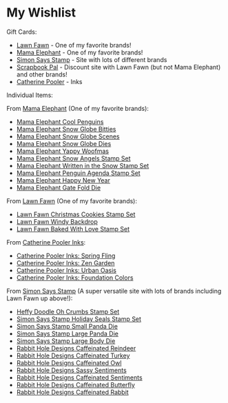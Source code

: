 # My Wishlist 
Gift Cards:
* [Lawn Fawn](http://www.lawnfawn.com) -  One of my favorite brands!
* [Mama Elephant](http://www.mamaelephant.com) - One of my favorite brands!
* [Simon Says Stamp](http://www.simonsaysstamp.com) - Site with lots of different brands
* [Scrapbook Pal](http://www.scrapbookpal.com) - Discount site with Lawn Fawn (but not Mama Elephant) and other brands!
* [Catherine Pooler](http://www.catherinepooler.com) - Inks

Individual Items:

From [Mama Elephant](http://mamaelephant.com/) (One of my favorite brands):
* [Mama Elephant Cool Penguins](https://mamaelephant.com/products/cool-penguins)
* [Mama Elephant Snow Globe Bitties](https://mamaelephant.com/collections/holidays/products/snow-globe-bitties)
* [Mama Elephant Snow Globe Scenes](https://mamaelephant.com/collections/holidays/products/snow-globe-scenes)
* [Mama Elephant Snow Globe Dies](https://mamaelephant.com/products/snow-globe-bitties-creative-cuts)
* [Mama Elephant Yappy Woofmas](https://mamaelephant.com/products/yappy-woofmas)
* [Mama Elephant Snow Angels Stamp Set](https://mamaelephant.com/products/snow-angels)
* [Mama Elephant Written in the Snow Stamp Set](https://mamaelephant.com/products/written-in-the-snow)
* [Mama Elephant Penguin Agenda Stamp Set](https://mamaelephant.com/products/little-penguin-agenda)
* [Mama Elephant Happy New Year](https://mamaelephant.com/products/happy-new-year-wishes)
* [Mama Elephant Gate Fold Die](https://mamaelephant.com/collections/stand-alone-cuts/products/gatefold-x-fence-creative-cuts)

From [Lawn Fawn](http://www.lawnfawn.com/) (One of my favorite brands):
* [Lawn Fawn Christmas Cookies Stamp Set](https://www.lawnfawn.com/collections/new-arrivals/products/how-you-bean-christmas-cookie-add-on)
* [Lawn Fawn Windy Backdrop](https://www.lawnfawn.com/products/stitched-windy-backdrop)
* [Lawn Fawn Baked With Love Stamp Set](https://www.lawnfawn.com/products/baked-with-love)

From [Catherine Pooler Inks](https://shop.catherinepooler.com/):
* [Catherine Pooler Inks: Spring Fling](https://shop.catherinepooler.com/collections/ink/products/party-collection-spring-fling-ink-pad-bundle)
* [Catherine Pooler Inks: Zen Garden](https://shop.catherinepooler.com/collections/ink/products/spa-collection-zen-garden-ink-pads-bundle)
* [Catherine Pooler Inks: Urban Oasis](https://shop.catherinepooler.com/collections/ink/products/spa-collection-urban-oasis-ink-pads-bundle-all-8-colors)
* [Catherine Pooler Inks: Foundation Colors](https://shop.catherinepooler.com/collections/ink/products/party-collection-foundations-ink-pad-bundle)

From [Simon Says Stamp](http://www.simonsaysstamp.com) (A super versatile site with lots of brands including Lawn Fawn up above!):
* [Heffy Doodle Oh Crumbs Stamp Set](https://www.simonsaysstamp.com/product?id=429302)
* [Simon Says Stamp Holiday Seals Stamp Set](https://www.simonsaysstamp.com/product?id=443714)
* [Simon Says Stamp Small Panda Die](https://www.simonsaysstamp.com/product?id=386587)
* [Simon Says Stamp Large Panda Die](https://www.simonsaysstamp.com/product?id=422972)
* [Simon Says Stamp Large Body Die](https://www.simonsaysstamp.com/product?id=422990)
* [Rabbit Hole Designs Caffeinated Reindeer](https://www.simonsaysstamp.com/product/The-Rabbit-Hole-Designs-CAFFEINATED-REINDEER-Clear-Stamps-TRH-32-trh32)
* [Rabbit Hole Designs Caffeinated Turkey](https://www.simonsaysstamp.com/product/The-Rabbit-Hole-Designs-CAFFEINATED-TURKEY-Clear-Stamps-TRH-31-trh31)
* [Rabbit Hole Designs Caffeinated Owl](https://www.simonsaysstamp.com/product/The-Rabbit-Hole-Designs-CAFFEINATED-OWL-Clear-Stamps-TRH-37-trh37)
* [Rabbit Hole Designs Sassy Sentiments](https://www.simonsaysstamp.com/product/The-Rabbit-Hole-Designs-SASSY-SENTIMENTS-Clear-Stamps-TRH-13-trh13)
* [Rabbit Hole Designs Caffeinated Sentiments](https://www.simonsaysstamp.com/product/The-Rabbit-Hole-Designs-PERFECTLY-BLENDED-Clear-Stamps-TRH-17-trh17)
* [Rabbit Hole Designs Caffeinated Butterfly](https://www.simonsaysstamp.com/product/The-Rabbit-Hole-Designs-CAFFEINATED-BUTTERFLY-Clear-Stamps-TRH-38-trh38)
* [Rabbit Hole Designs Caffeinated Rabbit](https://www.simonsaysstamp.com/product/The-Rabbit-Hole-Designs-CAFFEINATED-RABBIT-Clear-Stamps-TRH-15-trh15)
